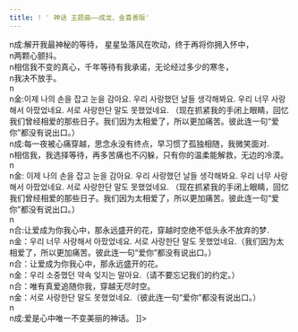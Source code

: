 ```yaml
---
title: ! ' 神话 主题曲——成龙、金喜善版'
---
```


<p>n成:解开我最神秘的等待， 星星坠落风在吹动，终于再将你拥入怀中，<br />n两颗心颤抖。<br />n相信我不变的真心，千年等待有我承诺，无论经过多少的寒冬，<br />n我决不放手。<br />n<br />n金:이제 나의 손을 잡고 눈을 감아요. 우리 사랑했던 날들 생각해봐요. 우리 너무 사랑해서 아팠었네요. 서로 사랑한단 말도 못했었네요. （现在抓紧我的手闭上眼睛，回忆我们曾经相爱的那些日子。我们因为太相爱了，所以更加痛苦。彼此连一句“爱你”都没有说出口。）<br />n成:每一夜被心痛穿越，思念永没有终点，早习惯了孤独相随，我微笑面对.<br />n相信我，我选择等待，再多苦痛也不闪躲，只有你的温柔能解救，无边的冷漠。<br />n<br />n金: 이제 나의 손을 잡고 눈을 감아요. 우리 사랑했던 날들 생각해봐요. 우리 너무 사랑해서 아팠었네요. 서로 사랑한단 말도 못했었네요. （现在抓紧我的手闭上眼睛，回忆我们曾经相爱的那些日子。我们因为太相爱了，所以更加痛苦。彼此连一句“爱你”都没有说出口。）<br />n<br />n合:让爱成为你我心中，那永远盛开的花，穿越时空绝不低头永不放弃的梦.<br />n金：우리 너무 사랑해서 아팠었네요. 서로 사랑한단 말도 못했었네요.（我们因为太相爱了，所以更加痛苦。彼此连一句“爱你”都没有说出口。）<br />n合：让爱成为你我心中，那永远盛开的花。<br />n金：우리 소중했던 약속 잊지는 말아요.（请不要忘记我们的约定。）<br />n合：唯有真爱追随你我，穿越无尽时空。<br />n金：서로 사랑한단 말도 못했었네요.（彼此连一句“爱你”都没有说出口。）<br />n<br />n成:爱是心中唯一不变美丽的神话。 ]]&gt;</p>


